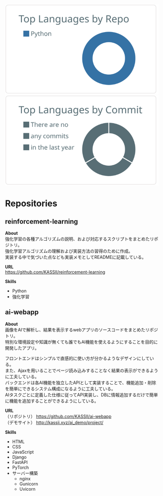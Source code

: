 [![](https://raw.githubusercontent.com/KASSII/KASSII/main/profile-summary-card-output/default/1-repos-per-language.svg)](https://github.com/vn7n24fzkq/github-profile-summary-cards) [![](https://raw.githubusercontent.com/KASSII/KASSII/main/profile-summary-card-output/default/2-most-commit-language.svg)](https://github.com/vn7n24fzkq/github-profile-summary-cards)  

# Repositories  
## reinforcement-learning  
**About**  
強化学習の各種アルゴリズムの説明、および対応するスクリプトをまとめたリポジトリ。  
強化学習アルゴリズムの理解および実装方法の習得のために作成。  
実装する中で気づいた点なども実装メモとしてREADMEに記載している。  

**URL**  
https://github.com/KASSII/reinforcement-learning  

**Skills**
  * Python
  * 強化学習  

## ai-webapp  
**About**  
画像をAIで解析し、結果を表示するwebアプリのソースコードをまとめたリポジトリ。  
特別な環境設定や知識が無くても誰でもAI機能を使えるようにすることを目的に開発したアプリ。  

フロントエンドはシンプルで直感的に使い方が分かるようなデザインにしている。  
また、Ajaxを用いることでページ読み込みすることなく結果の表示ができるように工夫している。  
バックエンドは各AI機能を独立したAPIとして実装することで、機能追加・削除を簡単にできるシステム構成になるように工夫している。  
AIタスクごとに定義した仕様に従ってAPI実装し、DBに情報追加するだけで簡単に機能を追加することができるようにしている。  

**URL**  
（リポジトリ）  https://github.com/KASSII/ai-webapp  
（デモサイト） http://kassii.xyz/ai_demo/project/

**Skills**
  * HTML
  * CSS  
  * JavaScript
  * Django  
  * FastAPI
  * PyTorch
  * サーバー構築
    * nginx
    * Gunicorn
    * Uvicorn
